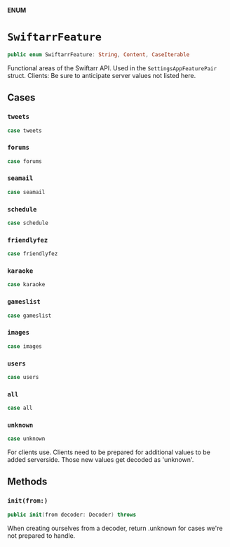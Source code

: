 **ENUM**

# `SwiftarrFeature`

```swift
public enum SwiftarrFeature: String, Content, CaseIterable
```

Functional areas of the Swiftarr API. Used in the `SettingsAppFeaturePair` struct.
Clients: Be sure to anticipate server values not listed here.

## Cases
### `tweets`

```swift
case tweets
```

### `forums`

```swift
case forums
```

### `seamail`

```swift
case seamail
```

### `schedule`

```swift
case schedule
```

### `friendlyfez`

```swift
case friendlyfez
```

### `karaoke`

```swift
case karaoke
```

### `gameslist`

```swift
case gameslist
```

### `images`

```swift
case images
```

### `users`

```swift
case users
```

### `all`

```swift
case all
```

### `unknown`

```swift
case unknown
```

For clients use. Clients need to be prepared for additional values to be added serverside. Those new values get decoded as 'unknown'.

## Methods
### `init(from:)`

```swift
public init(from decoder: Decoder) throws
```

When creating ourselves from a decoder, return .unknown for cases we're not prepared to handle.
